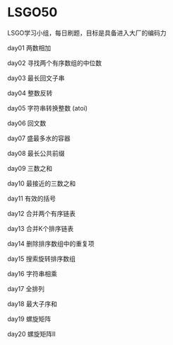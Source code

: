 # LSGO50
LSGO学习小组，每日刷题，目标是具备进入大厂的编码力

day01   两数相加

day02   寻找两个有序数组的中位数

day03   最长回文子串

day04   整数反转

day05   字符串转换整数 (atoi)

day06   回文数

day07   盛最多水的容器

day08   最长公共前缀

day09   三数之和

day10   最接近的三数之和

day11   有效的括号

day12   合并两个有序链表

day13   合并K个排序链表

day14   删除排序数组中的重复项

day15   搜索旋转排序数组

day16   字符串相乘

day17   全排列

day18   最大子序和

day19   螺旋矩阵

day20   螺旋矩阵II
